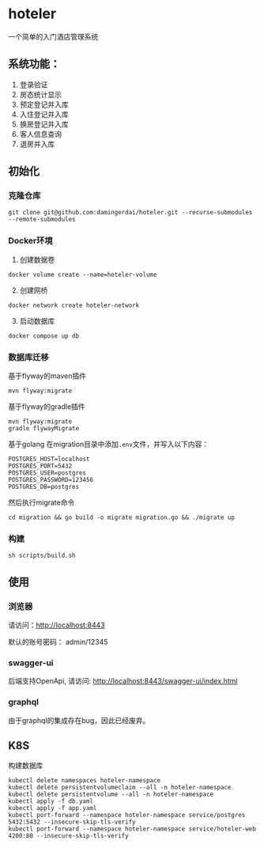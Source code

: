 # hoteler
一个简单的入门酒店管理系统

## 系统功能：
1. 登录验证
2. 房态统计显示
3. 预定登记并入库
4. 入住登记并入库
5. 换房登记并入库
6. 客人信息查询
7. 退房并入库

## 初始化

### 克隆仓库

```shell script
git clone git@github.com:damingerdai/hoteler.git --recurse-submodules --remote-submodules
```

### Docker环境

1. 创建数据卷

```shell script
docker volume create --name=hoteler-volume
```
2. 创建网桥

```shell script
docker network create hoteler-network
```
3. 启动数据库

```shell script
docker compose up db
```

### 数据库迁移

基于flyway的maven插件
```shell script
mvn flyway:migrate
```

基于flyway的gradle插件
```shell script
mvn flyway:migrate
gradle flywayMigrate
```

基于golang
在migration目录中添加`.env`文件，并写入以下内容：
```shell
POSTGRES_HOST=localhost
POSTGRES_PORT=5432
POSTGRES_USER=postgres
POSTGRES_PASSWORD=123456
POSTGRES_DB=postgres
```

然后执行migrate命令
```shell script
cd migration && go build -o migrate migration.go && ./migrate up
```

### 构建

```shell script
sh scripts/build.sh
```

## 使用

### 浏览器

请访问：[http://localhost:8443](http://localhost:8080)

默认的账号密码： admin/12345
### swagger-ui

后端支持OpenApi, 请访问: [http://localhost:8443/swagger-ui/index.html](http://localhost:8443/swagger-ui/index.html)

### graphql

由于graphql的集成存在bug，因此已经废弃。
<!-- [http://localhost:8080/graphiq](http://localhost:8080/graphiq) -->

## K8S

构建数据库
```
kubectl delete namespaces hoteler-namespace
kubectl delete persistentvolumeclaim --all -n hoteler-namespace
kubectl delete persistentvolume --all -n hoteler-namespace
kubectl apply -f db.yaml
kubectl apply -f app.yaml
kubectl port-forward --namespace hoteler-namespace service/postgres 5432:5432 --insecure-skip-tls-verify
kubectl port-forward --namespace hoteler-namespace service/hoteler-web 4200:80 --insecure-skip-tls-verify
```
